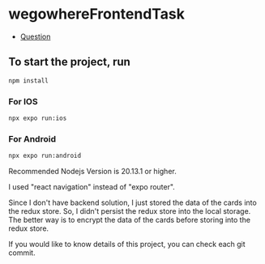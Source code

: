 # wegowhereFrontendTask

- [Question](https://wegowhere.notion.site/Full-Stack-Task-e71d0a28cef944d8b46723623dabaa81)

## To start the project, run
```sh
npm install
```

### For IOS
```sh
npx expo run:ios
```

### For Android
```sh
npx expo run:android
```

Recommended Nodejs Version is 20.13.1 or higher. 

I used "react navigation" instead of "expo router".

Since I don't have backend solution, I just stored the data of the cards into the redux store. So, I didn't persist the redux store into the local storage. The better way is to encrypt the data of the cards before storing into the redux store.

If you would like to know details of this project, you can check each git commit.
